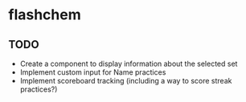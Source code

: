 # flashchem
## TODO
- Create a component to display information about the selected set
- Implement custom input for Name practices
- Implement scoreboard tracking (including a way to score streak practices?)
